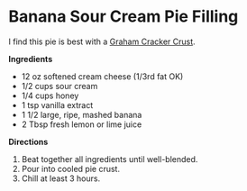 Banana Sour Cream Pie Filling
=============================

I find this pie is best with a [Graham Cracker Crust](/pie_crusts/graham_cracker_crust.md).

__Ingredients__

* 12 oz softened cream cheese (1/3rd fat OK)
* 1/2 cups sour cream
* 1/4 cups honey
* 1 tsp vanilla extract
* 1 1/2 large, ripe, mashed banana
* 2 Tbsp fresh lemon or lime juice

__Directions__

1. Beat together all ingredients until well-blended.
2. Pour into cooled pie crust.
3. Chill at least 3 hours.
